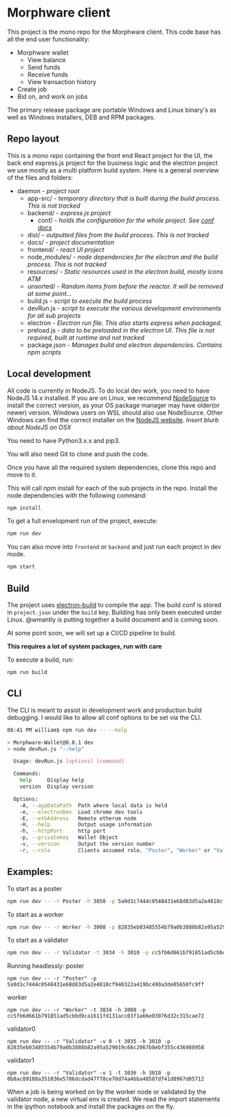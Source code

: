 # Morphware client

This project is the mono repo for the Morphware client. This code base has all
the end user functionality:

* Morphware wallet
  * View balance
  * Send funds
  * Receive funds
  * View transaction history
* Create job
* Bid on, and work on jobs

The primary release package are portable Windows and Linux binary's as well as
Windows installers, DEB and RPM packages.

## Repo layout

This is a *mono repo* containing the front end React project for the UI, the
back end express.js project for the business logic and the electron project we
use mostly as a multi platform build system. Here is a general overview of the
files and folders:

* daemon - *project root*
  * app-src/ - *temporary directory that is built during the build process. This
    is not tracked*
  * backend/ - *express.js project*
    * conf/ - *holds the configuration for the whole project. See
      [conf docs](docs/conf.md)*
  * dist/ - *outputted files from the build process. This is not tracked*
  * docs/ - *project documentation*
  * frontend/ - *react UI project*
  * node_modules/ - *node dependencies for the electron and the build process.
    This is not tracked*
  * resources/ - *Static resources used in the electron build, mostly icons ATM*
  * unsorted/ - *Random items from before the reactor. It will be removed at
    some point...*
  * build.js - *script to execute the build process*
  * devRun.js - *script to execute the various development environments for all
    sub projects*
  * electron - *Electron run file. This also starts express when packaged.*
  * preload.js - *data to be preloaded in the electron UI. This file is not
    required, built at runtime and not tracked*
  * package.json - *Manages build and electron dependencies. Contains npm scripts*

## Local development

All code is currently in NodeJS. To do local dev work, you need to have NodeJS
14.x installed. If you are on Linux, we recommend
[NodeSource](https://github.com/nodesource/distributions) to install the correct
version, as your OS package manager may have older(or newer) version. Windows
users on WSL should also use NodeSource. Other Windows can find the correct
installer on the [NodeJS website](https://nodejs.org). *Insert blurb about
NodeJS on OSX*

You need to have Python3.x.x and pip3.

You will also need Git to clone and push the code.

Once you have all the required system dependencies, clone this repo and move to
it.

This will call npm install for each of the sub projects in the repo.
Install the node dependencies with the following command:

```bash
npm install
```

To get a full envelopment run of the project, execute:
```bash
npm run dev
```

You can also move into `frontend` or `backend` and just run each project in dev
mode.

```bash
npm start
```

## Build

The project uses [electron-build](https://www.electron.build/) to compile the
app. The build conf is stored in `project.json` under the `build` key. Building
has only been executed under Linux. @wmantly is putting together a build document
and is coming soon.

At some point soon, we will set up a CI/CD pipeline to build.

**This requires a lot of system packages, run with care**

To execute a build, run:

`npm run build`

## CLI

The CLI is meant to assist in development work and production build debugging. I
would like to allow all conf options to be set via the CLI.

```bash
08:41 PM william$ npm run dev -- --help

> Morphware-Wallet@0.0.1 dev
> node devRun.js "--help"

  Usage: devRun.js [options] [command]

  Commands:
    help     Display help
    version  Display version

  Options:
    -A, --appDataPath  Path where local data is held
    -e, --electronDev  Load chrome dev tools
    -E, --ethAddress   Remote etherum node
    -H, --help         Output usage information
    -h, --httpPort     http port
    -p, --privateKey   Wallet Object
    -v, --version      Output the version number
    -r, --role         Clients assumed role. "Poster", "Worker" or "Validator"

```

## Examples:

To start as a poster
```bash
npm run dev -- -r Poster -h 3050 -p 5a9d1c7444c0548431e68d83d5a2e4818cf940322a419bc490a3de05650fc9ff
```

To start as a worker
```bash
npm run dev -- -r Worker -h 3008 -p 82835eb03485554b79a0b3888b82a95a529019c66c2067b8ebf355c436988958
```

To start as a validator
```bash
npm run dev -- -r Validator -t 3034 -h 3010 -p cc5fb6d661b791851ad5cbbd9ca1611fd131acc03f1a66e03076d32c315cae72 -v 0
```

Running headlessly:
poster
```
npm run dev -- -r "Poster" -p 5a9d1c7444c0548431e68d83d5a2e4818cf940322a419bc490a3de05650fc9ff
```
worker
```
npm run dev -- -r "Worker" -t 3034 -h 3008 -p cc5fb6d661b791851ad5cbbd9ca1611fd131acc03f1a66e03076d32c315cae72
```
validator0
```
npm run dev -- -r "Validator" -v 0 -t 3035 -h 3010 -p 82835eb03485554b79a0b3888b82a95a529019c66c2067b8ebf355c436988958
```
validator1
```
npm run dev -- -r "Validator" -v 1 -t 3036 -h 3010 -p 0b8ac89108a351036e5786dcdad47f78ce70d74a4bba48587df41d8967d05712
```


When a job is being worked on by the worker node or validated by the validator node, a new virtual env is created. We read the import statements in the ipython notebook and install the packages on the fly.
